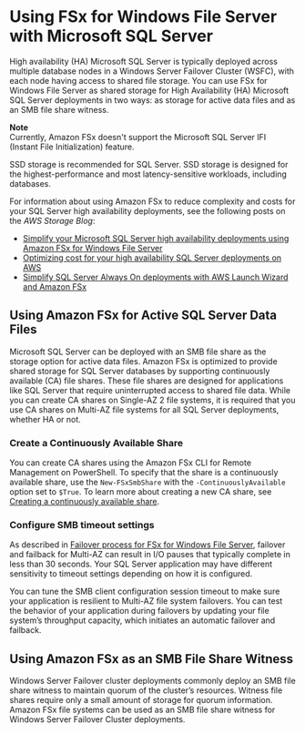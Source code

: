 # Using FSx for Windows File Server with Microsoft SQL Server<a name="sql-server"></a>

High availability \(HA\) Microsoft SQL Server is typically deployed across multiple database nodes in a Windows Server Failover Cluster \(WSFC\), with each node having access to shared file storage\. You can use FSx for Windows File Server as shared storage for High Availability \(HA\) Microsoft SQL Server deployments in two ways: as storage for active data files and as an SMB file share witness\.

**Note**  
Currently, Amazon FSx doesn't support the Microsoft SQL Server IFI \(Instant File Initialization\) feature\.

SSD storage is recommended for SQL Server\. SSD storage is designed for the highest\-performance and most latency\-sensitive workloads, including databases\.

For information about using Amazon FSx to reduce complexity and costs for your SQL Server high availability deployments, see the following posts on the *AWS Storage Blog*:
+ [Simplify your Microsoft SQL Server high availability deployments using Amazon FSx for Windows File Server](http://aws.amazon.com/blogs/storage/simplify-your-microsoft-sql-server-high-availability-deployments-using-amazon-fsx-for-windows-file-server/)
+ [Optimizing cost for your high availability SQL Server deployments on AWS](http://aws.amazon.com/blogs/storage/optimizing-cost-for-your-high-availability-sql-server-deployments-on-aws/)
+ [Simplify SQL Server Always On deployments with AWS Launch Wizard and Amazon FSx](http://aws.amazon.com/blogs/storage/simplify-sql-server-always-on-deployments-with-the-aws-launch-wizard-and-amazon-fsx/)

## Using Amazon FSx for Active SQL Server Data Files<a name="active-data-files"></a>

Microsoft SQL Server can be deployed with an SMB file share as the storage option for active data files\. Amazon FSx is optimized to provide shared storage for SQL Server databases by supporting continuously available \(CA\) file shares\. These file shares are designed for applications like SQL Server that require uninterrupted access to shared file data\. While you can create CA shares on Single\-AZ 2 file systems, it is required that you use CA shares on Multi\-AZ file systems for all SQL Server deployments, whether HA or not\. 

### Create a Continuously Available Share<a name="ca-share"></a>

You can create CA shares using the Amazon FSx CLI for Remote Management on PowerShell\. To specify that the share is a continuously available share, use the `New-FSxSmbShare` with the `-ContinuouslyAvailable` option set to `$True`\. To learn more about creating a new CA share, see [Creating a continuously available share](managing-file-shares.md#create-ca-share)\.

### Configure SMB timeout settings<a name="smb-timeout-settings"></a>

As described in [Failover process for FSx for Windows File Server](high-availability-multiAZ.md#MulitAZ-Failover), failover and failback for Multi\-AZ can result in I/O pauses that typically complete in less than 30 seconds\. Your SQL Server application may have different sensitivity to timeout settings depending on how it is configured\.

You can tune the SMB client configuration session timeout to make sure your application is resilient to Multi\-AZ file system failovers\. You can test the behavior of your application during failovers by updating your file system’s throughput capacity, which initiates an automatic failover and failback\.

## Using Amazon FSx as an SMB File Share Witness<a name="smb-share-witness"></a>

Windows Server Failover cluster deployments commonly deploy an SMB file share witness to maintain quorum of the cluster’s resources\. Witness file shares require only a small amount of storage for quorum information\. Amazon FSx file systems can be used as an SMB file share witness for Windows Server Failover Cluster deployments\.